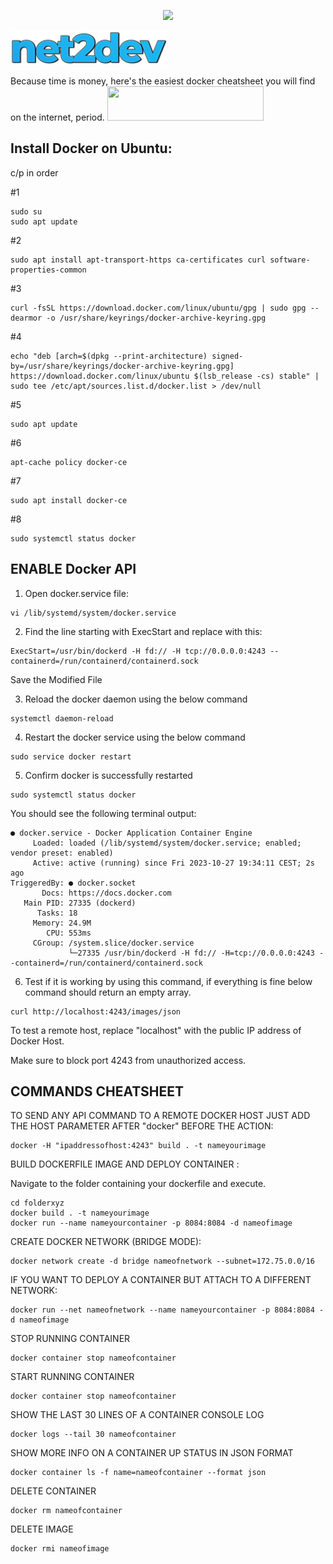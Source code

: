 <p align="center">
  <img src="https://capsule-render.vercel.app/api?type=waving&color=gradient&text=DockerCheatSheet&height=100&section=header"/>
</p>
<img src="https://github.com/net2devcrypto/misc/blob/main/net2dev-sociallogo.png" width="250" height="55">

Because time is money, here's the easiest docker cheatsheet you will find on the internet, period.
<img src="https://upload.wikimedia.org/wikipedia/commons/thumb/4/4e/Docker_%28container_engine%29_logo.svg/1280px-Docker_%28container_engine%29_logo.svg.png" width="250" height="55">

## Install Docker on Ubuntu:
c/p in order

#1
```
sudo su
sudo apt update
```
#2
```
sudo apt install apt-transport-https ca-certificates curl software-properties-common
```
#3
```
curl -fsSL https://download.docker.com/linux/ubuntu/gpg | sudo gpg --dearmor -o /usr/share/keyrings/docker-archive-keyring.gpg
```
#4
```
echo "deb [arch=$(dpkg --print-architecture) signed-by=/usr/share/keyrings/docker-archive-keyring.gpg] https://download.docker.com/linux/ubuntu $(lsb_release -cs) stable" | sudo tee /etc/apt/sources.list.d/docker.list > /dev/null
```
#5
```
sudo apt update
```
#6
```
apt-cache policy docker-ce
```
#7
```
sudo apt install docker-ce
```
#8
```
sudo systemctl status docker
```
##

## ENABLE Docker  API

1. Open docker.service file:
```
vi /lib/systemd/system/docker.service
```

2. Find the line starting with ExecStart and replace with this:
```
ExecStart=/usr/bin/dockerd -H fd:// -H tcp://0.0.0.0:4243 --containerd=/run/containerd/containerd.sock
```

Save the Modified File
	
3. Reload the docker daemon using the below command
```
systemctl daemon-reload
```

4. Restart the docker service using the below command
```
sudo service docker restart
```

5. Confirm docker is successfully restarted
```
sudo systemctl status docker
```

You should see the following terminal output:

```
● docker.service - Docker Application Container Engine
     Loaded: loaded (/lib/systemd/system/docker.service; enabled; vendor preset: enabled)
     Active: active (running) since Fri 2023-10-27 19:34:11 CEST; 2s ago
TriggeredBy: ● docker.socket
       Docs: https://docs.docker.com
   Main PID: 27335 (dockerd)
      Tasks: 18
     Memory: 24.9M
        CPU: 553ms
     CGroup: /system.slice/docker.service
             └─27335 /usr/bin/dockerd -H fd:// -H=tcp://0.0.0.0:4243 --containerd=/run/containerd/containerd.sock
```

6. Test if it is working by using this command, if everything is fine below command should return an empty array.
```
curl http://localhost:4243/images/json
```

To test a remote host, replace "localhost" with the public IP address of Docker Host.

Make sure to block port 4243 from unauthorized access.

##

## COMMANDS CHEATSHEET


TO SEND ANY API COMMAND TO A REMOTE DOCKER HOST JUST ADD THE HOST PARAMETER AFTER "docker" BEFORE THE ACTION:

```
docker -H "ipaddressofhost:4243" build . -t nameyourimage
```

BUILD DOCKERFILE IMAGE AND DEPLOY CONTAINER :

Navigate to the folder containing your dockerfile and execute.
```
cd folderxyz
docker build . -t nameyourimage
docker run --name nameyourcontainer -p 8084:8084 -d nameofimage
```

CREATE DOCKER NETWORK (BRIDGE MODE):

```
docker network create -d bridge nameofnetwork --subnet=172.75.0.0/16
```

IF YOU WANT TO DEPLOY A CONTAINER  BUT ATTACH TO A DIFFERENT NETWORK:

```
docker run --net nameofnetwork --name nameyourcontainer -p 8084:8084 -d nameofimage
```

STOP RUNNING CONTAINER

```
docker container stop nameofcontainer
```

START RUNNING CONTAINER
```
docker container stop nameofcontainer
```

SHOW THE LAST 30 LINES OF A CONTAINER CONSOLE LOG 
```
docker logs --tail 30 nameofcontainer
```

SHOW MORE INFO ON A CONTAINER UP STATUS IN JSON FORMAT
```
docker container ls -f name=nameofcontainer --format json
```

DELETE CONTAINER
```
docker rm nameofcontainer
```

DELETE IMAGE
```
docker rmi nameofimage
```
